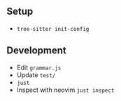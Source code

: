 ## Setup

- `tree-sitter init-config`

## Development

- Edit `grammar.js`
- Update `test/`
- `just`
- Inspect with neovim `just inspect`
